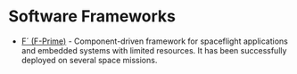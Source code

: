 # Software Frameworks

- [F´ (F-Prime)](https://fprime.jpl.nasa.gov) - Component-driven framework for spaceflight applications and embedded systems with limited resources. It has been successfully deployed on several space missions.
